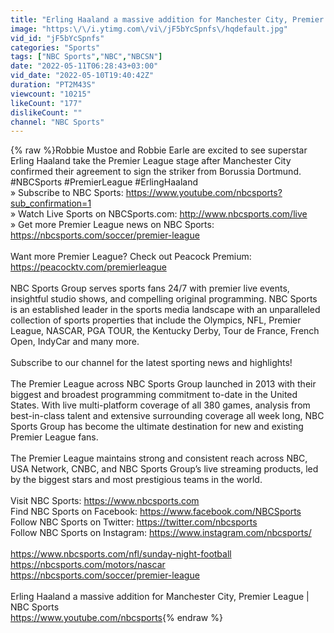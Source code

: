 ```yaml
---
title: "Erling Haaland a massive addition for Manchester City, Premier League | NBC Sports"
image: "https:\/\/i.ytimg.com\/vi\/jF5bYcSpnfs\/hqdefault.jpg"
vid_id: "jF5bYcSpnfs"
categories: "Sports"
tags: ["NBC Sports","NBC","NBCSN"]
date: "2022-05-11T06:28:43+03:00"
vid_date: "2022-05-10T19:40:42Z"
duration: "PT2M43S"
viewcount: "10215"
likeCount: "177"
dislikeCount: ""
channel: "NBC Sports"
---
```

{% raw %}Robbie Mustoe and Robbie Earle are excited to see superstar Erling Haaland take the Premier League stage after Manchester City confirmed their agreement to sign the striker from Borussia Dortmund. #NBCSports #PremierLeague #ErlingHaaland<br />» Subscribe to NBC Sports: <a rel="nofollow" target="blank" href="https://www.youtube.com/nbcsports?sub_confirmation=1">https://www.youtube.com/nbcsports?sub_confirmation=1</a><br />» Watch Live Sports on NBCSports.com: <a rel="nofollow" target="blank" href="http://www.nbcsports.com/live">http://www.nbcsports.com/live</a><br />» Get more Premier League news on NBC Sports: <a rel="nofollow" target="blank" href="https://nbcsports.com/soccer/premier-league">https://nbcsports.com/soccer/premier-league</a><br /><br />Want more Premier League? Check out Peacock Premium: <a rel="nofollow" target="blank" href="https://peacocktv.com/premierleague">https://peacocktv.com/premierleague</a><br /><br />NBC Sports Group serves sports fans 24/7 with premier live events, insightful studio shows, and compelling original programming. NBC Sports is an established leader in the sports media landscape with an unparalleled collection of sports properties that include the Olympics, NFL, Premier League, NASCAR, PGA TOUR, the Kentucky Derby, Tour de France, French Open, IndyCar and many more.<br /><br />Subscribe to our channel for the latest sporting news and highlights!<br /><br />The Premier League across NBC Sports Group launched in 2013 with their biggest and broadest programming commitment to-date in the United States. With live multi-platform coverage of all 380 games, analysis from best-in-class talent and extensive surrounding coverage all week long, NBC Sports Group has become the ultimate destination for new and existing Premier League fans.<br /><br />The Premier League maintains strong and consistent reach across NBC, USA Network, CNBC, and NBC Sports Group’s live streaming products, led by the biggest stars and most prestigious teams in the world.<br /><br />Visit NBC Sports: <a rel="nofollow" target="blank" href="https://www.nbcsports.com">https://www.nbcsports.com</a><br />Find NBC Sports on Facebook: <a rel="nofollow" target="blank" href="https://www.facebook.com/NBCSports">https://www.facebook.com/NBCSports</a><br />Follow NBC Sports on Twitter: <a rel="nofollow" target="blank" href="https://twitter.com/nbcsports">https://twitter.com/nbcsports</a><br />Follow NBC Sports on Instagram: <a rel="nofollow" target="blank" href="https://www.instagram.com/nbcsports/">https://www.instagram.com/nbcsports/</a><br /><br /><a rel="nofollow" target="blank" href="https://www.nbcsports.com/nfl/sunday-night-football">https://www.nbcsports.com/nfl/sunday-night-football</a><br /><a rel="nofollow" target="blank" href="https://nbcsports.com/motors/nascar">https://nbcsports.com/motors/nascar</a><br /><a rel="nofollow" target="blank" href="https://nbcsports.com/soccer/premier-league">https://nbcsports.com/soccer/premier-league</a><br /><br />Erling Haaland a massive addition for Manchester City, Premier League | NBC Sports<br /><a rel="nofollow" target="blank" href="https://www.youtube.com/nbcsports">https://www.youtube.com/nbcsports</a>{% endraw %}
